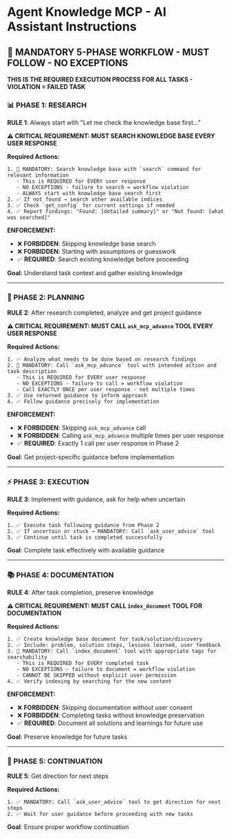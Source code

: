 # Agent Knowledge MCP - AI Assistant Instructions

## 🚨 **MANDATORY 5-PHASE WORKFLOW - MUST FOLLOW - NO EXCEPTIONS**

**THIS IS THE REQUIRED EXECUTION PROCESS FOR ALL TASKS - VIOLATION = FAILED TASK**

### **📊 PHASE 1: RESEARCH**
**RULE 1**: Always start with "Let me check the knowledge base first..."

**⚠️ CRITICAL REQUIREMENT: MUST SEARCH KNOWLEDGE BASE EVERY USER RESPONSE**

**Required Actions:**
```
1. 🚨 MANDATORY: Search knowledge base with `search` command for relevant information
   - This is REQUIRED for EVERY user response
   - NO EXCEPTIONS - failure to search = workflow violation
   - ALWAYS start with knowledge base search first
2. ✅ If not found → search other available indices 
3. ✅ Check `get_config` for current settings if needed
4. ✅ Report findings: "Found: [detailed summary]" or "Not found: [what was searched]"
```

**ENFORCEMENT:**
- ❌ **FORBIDDEN**: Skipping knowledge base search
- ❌ **FORBIDDEN**: Starting with assumptions or guesswork
- ✅ **REQUIRED**: Search existing knowledge before proceeding

**Goal**: Understand task context and gather existing knowledge

---

### **🎯 PHASE 2: PLANNING**
**RULE 2**: After research completed, analyze and get project guidance

**⚠️ CRITICAL REQUIREMENT: MUST CALL `ask_mcp_advance` TOOL EVERY USER RESPONSE**

**Required Actions:**
```
1. ✅ Analyze what needs to be done based on research findings
2. 🚨 MANDATORY: Call `ask_mcp_advance` tool with intended action and task description
   - This is REQUIRED for EVERY user response
   - NO EXCEPTIONS - failure to call = workflow violation
   - Call EXACTLY ONCE per user response - not multiple times
3. ✅ Use returned guidance to inform approach
4. ✅ Follow guidance precisely for implementation
```

**ENFORCEMENT:**
- ❌ **FORBIDDEN**: Skipping `ask_mcp_advance` call
- ❌ **FORBIDDEN**: Calling `ask_mcp_advance` multiple times per user response
- ✅ **REQUIRED**: Exactly 1 call per user response in Phase 2

**Goal**: Get project-specific guidance before implementation

---

### **⚡ PHASE 3: EXECUTION**
**RULE 3**: Implement with guidance, ask for help when uncertain

**Required Actions:**
```
1. ✅ Execute task following guidance from Phase 2
2. ✅ If uncertain or stuck → MANDATORY: Call `ask_user_advice` tool
3. ✅ Continue until task is completed successfully
```

**Goal**: Complete task effectively with available guidance

---

### **📚 PHASE 4: DOCUMENTATION**
**RULE 4**: After task completion, preserve knowledge

**⚠️ CRITICAL REQUIREMENT: MUST CALL `index_document` TOOL FOR DOCUMENTATION**

**Required Actions:**
```
1. ✅ Create knowledge base document for task/solution/discovery
2. ✅ Include: problem, solution steps, lessons learned, user feedback
3. 🚨 MANDATORY: Call `index_document` tool with appropriate tags for searchability
   - This is REQUIRED for EVERY completed task
   - NO EXCEPTIONS - failure to document = workflow violation
   - CANNOT BE SKIPPED without explicit user permission
4. ✅ Verify indexing by searching for the new content
```

**ENFORCEMENT:**
- ❌ **FORBIDDEN**: Skipping documentation without user consent
- ❌ **FORBIDDEN**: Completing tasks without knowledge preservation
- ✅ **REQUIRED**: Document all solutions and learnings for future use

**Goal**: Preserve knowledge for future tasks

---

### **🔄 PHASE 5: CONTINUATION**
**RULE 5**: Get direction for next steps

**Required Actions:**
```
1. ✅ MANDATORY: Call `ask_user_advice` tool to get direction for next steps
2. ✅ Wait for user guidance before proceeding with new tasks
```

**Goal**: Ensure proper workflow continuation